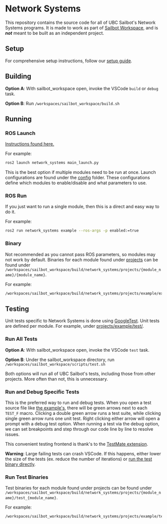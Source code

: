# Network Systems

This repository contains the source code for all of UBC Sailbot's Network Systems programs. It is made to work as part
of [Sailbot Workspace](https://github.com/UBCSailbot/sailbot_workspace), and is **_not_** meant to be built as an
independent project.

## Setup

For comprehensive setup instructions, follow our [setup guide](https://ubcsailbot.github.io/sailbot_workspace/main/current/sailbot_workspace/setup/).

## Building

**Option A**: With sailbot_workspace open, invoke the VSCode `build` or `debug` task.

**Option B**: Run `/workspaces/sailbot_workspace/build.sh`

## Running

### ROS Launch

[Instructions found here.](https://ubcsailbot.github.io/sailbot_workspace/main/current/sailbot_workspace/launch_files/)

For example:

```bash
ros2 launch network_systems main_launch.py
```

This is the best option if multiple modules need to be run at once. Launch configurations are found under the
[config](config/) folder. These configurations define which modules to enable/disable and what parameters to use.

### ROS Run

If you just want to run a single module, then this is a direct and easy way to do it.

For example:

```bash
ros2 run network_systems example --ros-args -p enabled:=true
```

### Binary

Not recommended as you cannot pass ROS parameters, so modules may not work by default. Binaries for each module found
under [projects](projects/) can be found under
`/workspaces/sailbot_workspace/build/network_systems/projects/{module_name}/{module_name}`.

For example:

```bash
/workspaces/sailbot_workspace/build/network_systems/projects/example/example
```

## Testing

Unit tests specific to Network Systems is done using [GoogleTest](https://github.com/google/googletest). Unit tests
are defined per module. For example, under [projects/example/test/](projects/example/test/test_cached_fib.cpp).

### Run All Tests

**Option A**: With sailbot_workspace open, invoke the VSCode `test` task.

**Option B**: Under the sailbot_workspace directory, run `/workspaces/sailbot_workspace/scripts/test.sh`

Both options will run all of UBC Sailbot's tests, including those from other projects. More often than not, this is
unnecessary.

### Run and Debug Specific Tests

This is the preferred way to run and debug tests. When you open a test source file like
[the example's](projects/example/test/test_cached_fib.cpp), there will be green arrows next to each `TEST_F` macro.
Clicking a double green arrow runs a test suite, while clicking single green arrow runs one unit test. Right clicking
either arrow will open a prompt with a debug test option. When running a test via the debug option, we can set
breakpoints and step through our code line by line to resolve issues.

This convenient testing frontend is thank's to the
[TestMate extension](https://marketplace.visualstudio.com/items?itemName=matepek.vscode-catch2-test-adapter).

**Warning**: Large failing tests can crash VSCode. If this happens, either lower the size of the tests (ex. reduce
the number of iterations) or [run the test binary directly](#run-test-binaries).

### Run Test Binaries

Test binaries for each module found under projects can be found under
`/workspaces/sailbot_workspace/build/network_systems/projects/{module_name}/test_{module_name}`.

For example:

```bash
/workspaces/sailbot_workspace/build/network_systems/projects/example/test_example
```
